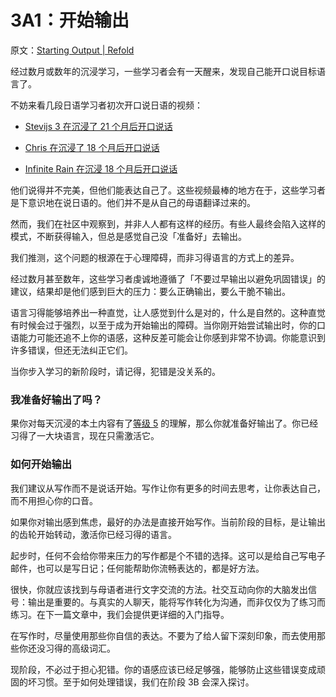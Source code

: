 # 3A1：开始输出

原文：[Starting Output | Refold](https://refold.la/roadmap/stage-3/a/starting-output)

经过数月或数年的沉浸学习，一些学习者会有一天醒来，发现自己能开口说目标语言了。

不妨来看几段日语学习者初次开口说日语的视频：

- [Stevijs 3 在沉浸了 21 个月后开口说话](https://www.youtube.com/watch?v=W-o_zNIuWG8)

- [Chris 在沉浸了 18 个月后开口说话](https://www.youtube.com/watch?v=Svs8Pu_zdAs)

- [Infinite Rain 在沉浸 18 个月后开口说话](https://www.youtube.com/watch?v=ybLU7pNO4bc)

他们说得并不完美，但他们能表达自己了。这些视频最棒的地方在于，这些学习者是下意识地在说日语的。他们并不是从自己的母语翻译过来的。

然而，我们在社区中观察到，并非人人都有这样的经历。有些人最终会陷入这样的模式，不断获得输入，但总是感觉自己没「准备好」去输出。

我们推测，这个问题的根源在于心理障碍，而非习得语言的方式上的差异。

经过数月甚至数年，这些学习者虔诚地遵循了「不要过早输出以避免巩固错误」的建议，结果却是他们感到巨大的压力：要么正确输出，要么干脆不输出。

语言习得能够培养出一种直觉，让人感觉到什么是对的，什么是自然的。这种直觉有时候会过于强烈，以至于成为开始输出的障碍。当你刚开始尝试输出时，你的口语能力可能还追不上你的语感，这种反差可能会让你感到非常不协调。你能意识到许多错误，但还无法纠正它们。

当你步入学习的新阶段时，请记得，犯错是没关系的。

### 我准备好输出了吗？

果你对每天沉浸的本土内容有了[等级 5](https://refold.la/roadmap/stage-2/a/levels-of-comprehension#Level-5-Comfortable) 的理解，那么你就准备好输出了。你已经习得了一大块语言，现在只需激活它。

### 如何开始输出

我们建议从写作而不是说话开始。写作让你有更多的时间去思考，让你表达自己，而不用担心你的口音。

如果你对输出感到焦虑，最好的办法是直接开始写作。当前阶段的目标，是让输出的齿轮开始转动，激活你已经习得的语言。

起步时，任何不会给你带来压力的写作都是个不错的选择。这可以是给自己写电子邮件，也可以是写日记；任何能帮助你流畅表达的，都是好方法。

很快，你就应该找到与母语者进行文字交流的方法。社交互动向你的大脑发出信号：输出是重要的。与真实的人聊天，能将写作转化为沟通，而非仅仅为了练习而练习。在下一篇文章中，我们会提供更详细的入门指导。

在写作时，尽量使用那些你自信的表达。不要为了给人留下深刻印象，而去使用那些你还没习得的高级词汇。

现阶段，不必过于担心犯错。你的语感应该已经足够强，能够防止这些错误变成顽固的坏习惯。至于如何处理错误，我们在阶段 3B 会深入探讨。